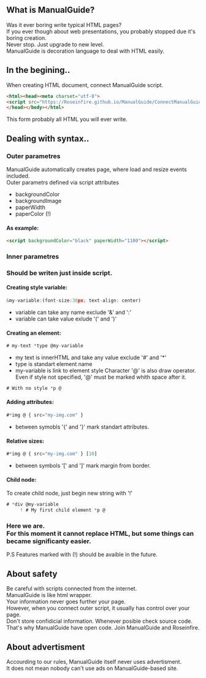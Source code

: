 ## What is ManualGuide?
Was it ever boring write typical HTML pages? <br>
If you ever though about web presentations, you probably stopped due it's boring creation. <br>
Never stop. Just upgrade to new level. <br> 
ManualGuide is decoration language to deal with HTML easily. <br>
  
## In the begining..
When creating HTML document, connect ManualGuide script.
```HTML
<html><head><meta charset="utf-8">
<script src="https://Roseinfire.github.io/ManualGuide/ConnectManualGuide.js"></script>
</head></body></html>
```
This form probably all HTML you will ever write.
  
## Dealing with syntax..
### Outer parametres
ManualGuide automatically creates page, where load and resize events included. <br>
Outer parametrs defined via script attributes
* backgroundColor
* backgroundImage
* paperWidth
* paperColor (!)
#### As example: 
```HTML
<script backgroundColor="black" paperWidth="1100"></script>
```
### Inner parametres
### Should be writen just inside script. <br>
#### Creating style variable:
```javascript
&my-variable:(font-size:30px; text-align: center)  
```
* variable can take any name exclude '&' and ':'
* variable can take value exlude '(' and ')'
#### Creating an element:
```javascript
# my-text *type @my-variable
```
* my text is innerHTML and take any value exclude '#' and '*'
* type is standart element name
* my-variable is link to element style
Character '@' is also draw operator.<br>
Even if style not specified, '@' must be marked whith space after it.
```javascript
# With no style *p @ 
```
#### Adding attributes:
```javascript
#*img @ { src="my-img.com" } 
```
* between symobls '{' and '}' mark standart attributes.
#### Relative sizes:
```javascript
#*img @ { src="my-img.com" } [10]
```
* between symbols '[' and ']' mark margin from border.
#### Child node:
To create child node, just begin new string with '!'
```javascript
# *div @my-variable
     ! # My first child element *p @
```
### Here we are. <br> For this moment it cannot replace HTML, but some things can became significanty easier.
P.S 
Features marked with (!) should be avaible in the future.
## About safety
Be careful with scripts connected from the internet. <br>
ManualGuide is like html wrapper. <br>
Your information never goes further your page. <br>
However, when you connect outer script, it usually has control over your page. <br>
Don't store confidicial information. Whenever posible check source code. <br>
That's why ManualGuide have open code. Join ManualGuide and Roseinfire. <br>
  
## About advertisment
Accourding to our rules, ManualGuide itself never uses advertisment. <br>
It does not mean nobody can't use ads on ManualGuide-based site. <br>

   
